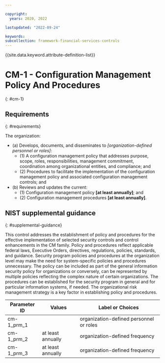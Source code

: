 ```yaml
---

copyright:
  years: 2020, 2022

lastupdated: "2022-09-24"

keywords: 
subcollection: framework-financial-services-controls
---
```


{{site.data.keyword.attribute-definition-list}}

         
# CM-1 - Configuration Management Policy And Procedures
{: #cm-1}

## Requirements
{: #requirements}

The organization:

- (a) Develops, documents, and disseminates to _[organization-defined personnel or roles]_:
    - (1) A configuration management policy that addresses purpose, scope, roles, responsibilities, management commitment, coordination among organizational entities, and compliance; and
    - (2) Procedures to facilitate the implementation of the configuration management policy and associated configuration management controls; and
- (b) Reviews and updates the current:
    - (1) Configuration management policy __[at least annually]__; and
    - (2) Configuration management procedures __[at least annually]__.

## NIST supplemental guidance
{: #supplemental-guidance}

This control addresses the establishment of policy and procedures for the effective implementation of selected security controls and control enhancements in the CM family. Policy and procedures reflect applicable federal laws, Executive Orders, directives, regulations, policies, standards, and guidance. Security program policies and procedures at the organization level may make the need for system-specific policies and procedures unnecessary. The policy can be included as part of the general information security policy for organizations or conversely, can be represented by multiple policies reflecting the complex nature of certain organizations. The procedures can be established for the security program in general and for particular information systems, if needed. The organizational risk management strategy is a key factor in establishing policy and procedures.

| Parameter ID | Values | Label or Choices |
|---|---|---|
| cm-1_prm_1 |  | organization-defined personnel or roles |
| cm-1_prm_2 | at least annually | organization-defined frequency |
| cm-1_prm_3 | at least annually | organization-defined frequency |


